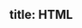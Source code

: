 title: HTML <script> defer 属性
date: 2016-06-14 19:19:00
tags: [html, javascript, web]
---

自己搭建的博客使用了swiftype之后, 有些css的渲染经常中断, 具体是博文的标签没显示出来
查了半天, 貌似是swiftype加载过程会中断页面渲染,
找到一个defer属性, 要求必须和src属性配合着用,
于是又把swiftype提供的代码移到一个单独的js文件中,
使用src属性引用, 即如下这样:
```
<script defer src="/js/swiftype.js" type="text/javascript"></script>
```

这么改完之后情况好多了, 基本没再出现标签显示不出来的问题了

